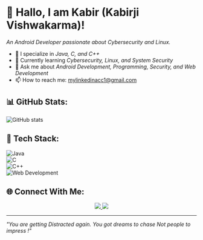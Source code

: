 # 👋 Hallo, I am Kabir (Kabirji Vishwakarma)!
*An Android Developer passionate about Cybersecurity and Linux.*

- 📱 I specialize in *Java, C, and C++*  
- 🔐 Currently learning *Cybersecurity, Linux, and System Security*  
- 💬 Ask me about *Android Development, Programming, Security, and Web Development*  
- 📫 How to reach me: [mylinkedinacc1@gmail.com](mailto:mylinkedinacc1@gmail.com)  

## 📊 GitHub Stats:
![GitHub stats](https://github-readme-stats.vercel.app/api?username=classifiedstudentkabir&show_icons=true&theme=dark)

## 🚀 Tech Stack:
![Java](https://img.shields.io/badge/-Java-007396?style=flat-square&logo=java)  
![C](https://img.shields.io/badge/-C-A8B9CC?style=flat-square&logo=c)  
![C++](https://img.shields.io/badge/-C++-00599C?style=flat-square&logo=c%2B%2B)  
![Web Development](https://img.shields.io/badge/-Web%20Development-FFA500?style=flat-square&logo=html5)  

## 🌐 Connect With Me:

<p align="center">
  <a href="https://www.linkedin.com/in/kabirji-thedeveloper">
    <img src="https://img.shields.io/badge/-LinkedIn-blue?style=flat-square&logo=linkedin" />
  </a>
  <a href="https://discord.com/users/thebinodcc">
    <img src="https://img.shields.io/badge/-Discord-5865F2?style=flat-square&logo=discord&logoColor=white" />
  </a>
</p>

---
*"You are getting Distracted again. You got dreams to chase Not people to impress !"*
